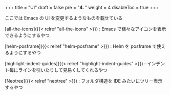 +++
title = "UI"
draft = false
pre = "<b>4. </b>"
weight = 4
disableToc = true
+++

ここでは Emacs の UI を変更するようなものを載せている

[all-the-icons]({{< relref "all-the-icons" >}})
: Emacs で様々なアイコンを表示できるようにするやつ

[helm-posframe]({{< relref "helm-posframe" >}})
: Helm を posframe で使えるようにするやつ

[highlight-indent-guides]({{< relref "highlight-indent-guides" >}})
: インデント毎にラインを引いたりして見易くしてくれるやつ

[Neotree]({{< relref "neotree" >}})
: フォルダ構造を IDE みたいにツリー表示するやつ
